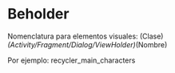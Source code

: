 # Beholder

Nomenclatura para elementos visuales:
(Clase)_(Activity/Fragment/Dialog/ViewHolder)_(Nombre)

Por ejemplo: recycler_main_characters